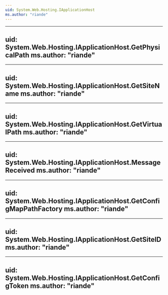 ```yaml
---
uid: System.Web.Hosting.IApplicationHost
ms.author: "riande"
---
```


---
uid: System.Web.Hosting.IApplicationHost.GetPhysicalPath
ms.author: "riande"
---

---
uid: System.Web.Hosting.IApplicationHost.GetSiteName
ms.author: "riande"
---

---
uid: System.Web.Hosting.IApplicationHost.GetVirtualPath
ms.author: "riande"
---

---
uid: System.Web.Hosting.IApplicationHost.MessageReceived
ms.author: "riande"
---

---
uid: System.Web.Hosting.IApplicationHost.GetConfigMapPathFactory
ms.author: "riande"
---

---
uid: System.Web.Hosting.IApplicationHost.GetSiteID
ms.author: "riande"
---

---
uid: System.Web.Hosting.IApplicationHost.GetConfigToken
ms.author: "riande"
---
